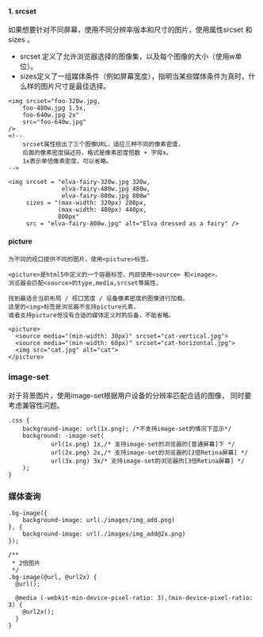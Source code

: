 #### 1. srcset

如果想要针对不同屏幕，使用不同分辨率版本和尺寸的图片，使用属性srcset 和 sizes 。
* srcset 定义了允许浏览器选择的图像集，以及每个图像的大小（使用w单位）。
* sizes定义了一组媒体条件（例如屏幕宽度），指明当某些媒体条件为真时，什么样的图片尺寸是最佳选择。

```
<img srcset="foo-320w.jpg,
    foo-480w.jpg 1.5x,
    foo-640w.jpg 2x"
    src="foo-640w.jpg"
/>
<!--
    srcset属性给出了三个图像URL，适应三种不同的像素密度， 
    后面的像素密度描述符，格式是像素密度倍数 + 字母x。
    1x表示单倍像素密度，可以省略。
-->
```

```
<img srcset = "elva-fairy-320w.jpg 320w,
               elva-fairy-480w.jpg 480w,
               elva-fairy-800w.jpg 800w"
     sizes = "(max-width: 320px) 280px,
              (max-width: 480px) 440px,
              800px"
     src = "elva-fairy-800w.jpg" alt="Elva dressed as a fairy" />
```


#### picture

```
为不同的视口提供不同的图片，使用<picture>标签。

<picture>是html5中定义的一个容器标签，内部使用<source> 和<image>，
浏览器会匹配<source>的type,media,srcset等属性，

找到最适合当前布局 / 视口宽度 / 设备像素密度的图像进行加载。
这里的<img>标签是浏览器不支持picture元素，
或者支持picture但没有合适的媒体定义时的后备，不能省略。

```
```
<picture>
  <source media="(min-width: 30px)" srcset="cat-vertical.jpg">
  <source media="(min-width: 60px)" srcset="cat-horizontal.jpg">
  <img src="cat.jpg" alt="cat">
</picture>

```

### image-set

对于背景图片，使用image-set根据用户设备的分辨率匹配合适的图像， 同时要考虑兼容性问题。

```
.css {
    background-image: url(1x.png); /*不支持image-set的情况下显示*/
    background: -image-set(
            url(1x.png) 1x,/* 支持image-set的浏览器的[普通屏幕]下 */
            url(2x.png) 2x,/* 支持image-set的浏览器的[2倍Retina屏幕] */
            url(3x.png) 3x/* 支持image-set的浏览器的[3倍Retina屏幕] */
    );
}

```

### 媒体查询
```
.bg-image({
    background-image: url(./images/img_add.png)
}, {
    background-image: url(./images/img_add@2x.png)
});

/**
 * 2倍图片
 */
.bg-image(@url, @url2x) {
  @url();

  @media (-webkit-min-device-pixel-ratio: 3),(min-device-pixel-ratio: 3) {
    @url2x();
  }
}
```